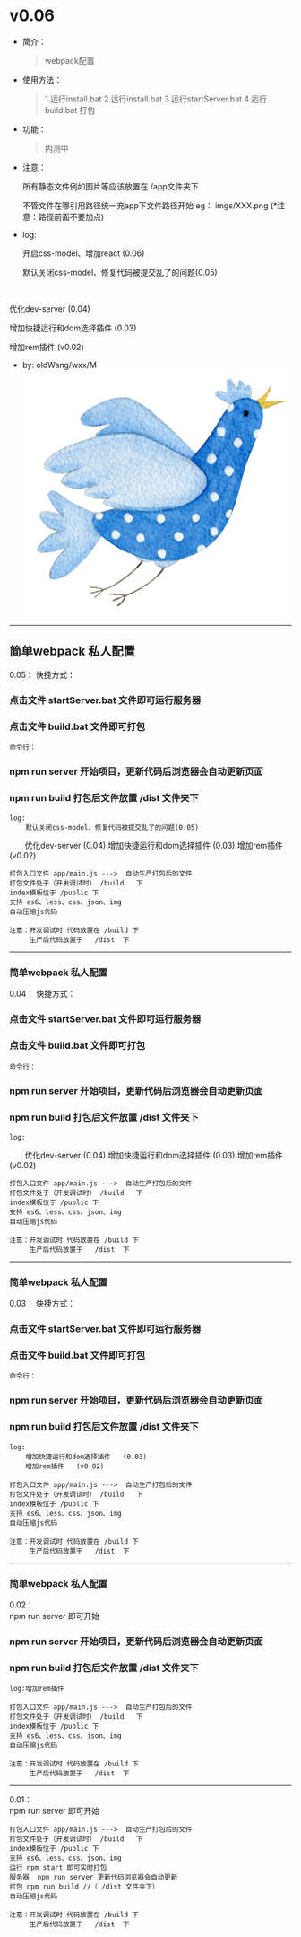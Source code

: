 # v0.06

*   简介：
    > webpack配置
    
*   使用方法：
    > 1.运行install.bat 
      2.运行install.bat 
      3.运行startServer.bat
      4.运行build.bat 打包

*   功能：
    > 内测中

*   注意：
    <p>所有静态文件例如图片等应该放置在 /app文件夹下</p>
    <p>不管文件在哪引用路径统一充app下文件路径开始 eg： imgs/XXX.png (*注意：路径前面不要加点)</p>

*   log:

    <p>开启css-model、增加react (0.06)
    <p>默认关闭css-model、修复代码被提交乱了的问题(0.05)
    <p>优化dev-server (0.04)
    <p>增加快捷运行和dom选择插件   (0.03)
    <p>增加rem插件   (v0.02) 

*   by: oldWang/wxx/M
    ![logo](./app/imgs/logo.png)








<hr />

##   简单webpack  私人配置
0.05： 
    快捷方式：
###    点击文件 startServer.bat 文件即可运行服务器
###    点击文件 build.bat  文件即可打包

    命令行：
###    npm run server      开始项目，更新代码后浏览器会自动更新页面
###    npm run build       打包后文件放置 /dist 文件夹下

    log:
        默认关闭css-model、修复代码被提交乱了的问题(0.05)
        优化dev-server (0.04)
        增加快捷运行和dom选择插件   (0.03)
        增加rem插件   (v0.02)

    打包入口文件 app/main.js --->  自动生产打包后的文件
    打包文件处于（开发调试时） /build   下
    index模板位于 /public 下 
    支持 es6、less、css、json、img
    自动压缩js代码

    注意：开发调试时 代码放置在 /build 下
         生产后代码放置于   /dist  下


----------------------------


###  简单webpack  私人配置
0.04： 
    快捷方式：
###    点击文件 startServer.bat 文件即可运行服务器
###    点击文件 build.bat  文件即可打包

    命令行：
###    npm run server      开始项目，更新代码后浏览器会自动更新页面
###    npm run build       打包后文件放置 /dist 文件夹下
<!-- #    npm start           开启实时编译   /build 文件夹下 -->

    log:
        优化dev-server (0.04)
        增加快捷运行和dom选择插件   (0.03)
        增加rem插件   (v0.02)

    打包入口文件 app/main.js --->  自动生产打包后的文件
    打包文件处于（开发调试时） /build   下
    index模板位于 /public 下 
    支持 es6、less、css、json、img
    自动压缩js代码

    注意：开发调试时 代码放置在 /build 下
         生产后代码放置于   /dist  下


----------------------------


###   简单webpack  私人配置
0.03： 
    快捷方式：
###    点击文件 startServer.bat 文件即可运行服务器
###    点击文件 build.bat  文件即可打包

    命令行：
###    npm run server      开始项目，更新代码后浏览器会自动更新页面
###    npm run build       打包后文件放置 /dist 文件夹下
<!-- #    npm start           开启实时编译   /build 文件夹下 -->

    log:
        增加快捷运行和dom选择插件   (0.03)
        增加rem插件   (v0.02)

    打包入口文件 app/main.js --->  自动生产打包后的文件
    打包文件处于（开发调试时） /build   下
    index模板位于 /public 下 
    支持 es6、less、css、json、img
    自动压缩js代码

    注意：开发调试时 代码放置在 /build 下
         生产后代码放置于   /dist  下


----------------------------

###   简单webpack  私人配置

0.02：  
     npm run server  即可开始

###    npm run server      开始项目，更新代码后浏览器会自动更新页面
###    npm run build       打包后文件放置 /dist 文件夹下

    log:增加rem插件

    打包入口文件 app/main.js --->  自动生产打包后的文件
    打包文件处于（开发调试时） /build   下
    index模板位于 /public 下 
    支持 es6、less、css、json、img
    自动压缩js代码

    注意：开发调试时 代码放置在 /build 下
         生产后代码放置于   /dist  下




----------------------------
0.01：  
    npm run server  即可开始

    打包入口文件 app/main.js --->  自动生产打包后的文件
    打包文件处于（开发调试时） /build   下
    index模板位于 /public 下 
    支持 es6、less、css、json、img
    运行 npm start 即可实时打包
    服务器  npm run server 更新代码浏览器会自动更新
    打包 npm run build //（ /dist 文件夹下）
    自动压缩js代码

    注意：开发调试时 代码放置在 /build 下
         生产后代码放置于   /dist  下


